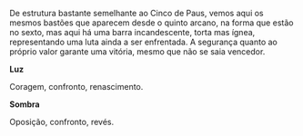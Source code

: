 De estrutura bastante semelhante ao Cinco de Paus, vemos aqui os mesmos
bastões que aparecem desde o quinto arcano, na forma que estão no sexto, mas
aqui há uma barra incandescente, torta mas ígnea, representando uma luta ainda
a ser enfrentada. A segurança quanto ao próprio valor garante uma vitória,
mesmo que não se saia vencedor.

**Luz**

Coragem, confronto, renascimento.

**Sombra**

Oposição, confronto, revés.

